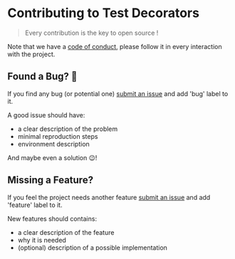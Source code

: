 # Contributing to Test Decorators

> Every contribution is the key to open source !

Note that we have a [code of conduct](CODE_OF_CONDUCT.md), please follow it in every interaction with the project.

## Found a Bug? :bug:

If you find any bug (or potential one) [submit an issue](https://github.com/kaosdev/test-decorators/issues/new) and add 'bug' label to it.

A good issue should have:
- a clear description of the problem
- minimal reproduction steps
- environment description

And maybe even a solution :wink:!

## Missing a Feature?

If you feel the project needs another feature [submit an issue](https://github.com/kaosdev/test-decorators/issues/new) and add 'feature' label to it.

New features should contains:
- a clear description of the feature
- why it is needed
- (optional) description of a possible implementation

